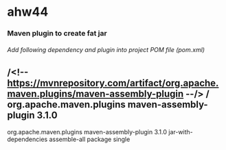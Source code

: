 # ahw44

<h3> Maven plugin to create fat jar </h3>

<h6>Add following dependency and plugin into project POM file (pom.xml)</h6>

/<!-- https://mvnrepository.com/artifact/org.apache.maven.plugins/maven-assembly-plugin --/>
/<dependency/>
	<groupId>org.apache.maven.plugins</groupId>
	<artifactId>maven-assembly-plugin</artifactId>
	<version>3.1.0</version>
</dependency>
----------------
<build>
	<plugins>
		<plugin>
			<groupId>org.apache.maven.plugins</groupId>
			<artifactId>maven-assembly-plugin</artifactId>
			<version>3.1.0</version>
			<configuration>
				<descriptorRefs>
					<descriptorRef>jar-with-dependencies</descriptorRef>
				</descriptorRefs>
			</configuration>
			<executions>
				<execution>
					<id>assemble-all</id>
					<phase>package</phase>
					<goals>
						<goal>single</goal>
					</goals>
				</execution>
			</executions>
		</plugin>
   </plugins>
</build>
